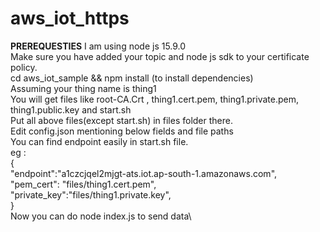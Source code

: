 # aws_iot_https
**PREREQUESTIES**
I am using node js 15.9.0\
Make sure you have added your topic and node js sdk to your certificate policy.\
cd aws_iot_sample && npm install (to install dependencies)\
Assuming your thing name is thing1\
You will get files like root-CA.Crt , thing1.cert.pem, thing1.private.pem, thing1.public.key and start.sh\
Put all above files(except start.sh) in files folder there.\
Edit config.json mentioning below fields and file paths\
You can find endpoint easily in start.sh file.\
eg : \
{\
    "endpoint":"a1czcjqel2mjgt-ats.iot.ap-south-1.amazonaws.com",\
    "pem_cert": "files/thing1.cert.pem",\
    "private_key":"files/thing1.private.key",\
}\
Now you can do node index.js to send data\